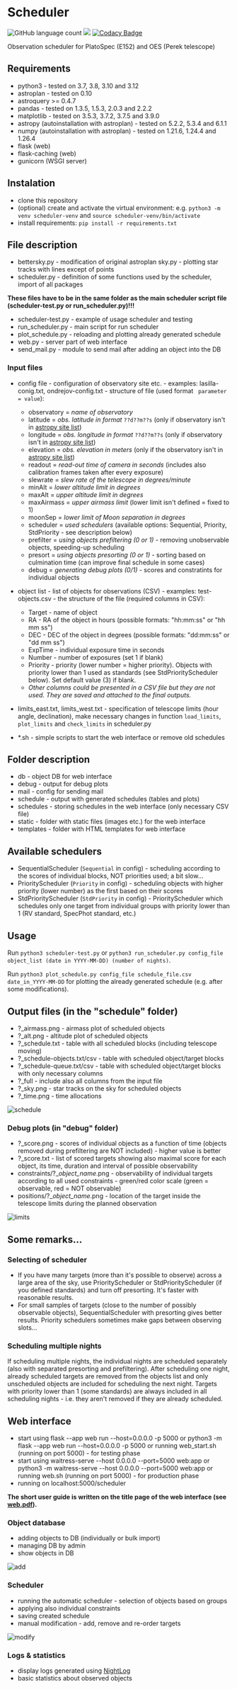# Scheduler
![GitHub language count](https://img.shields.io/github/languages/count/pavolgaj/scheduler)
![](https://img.shields.io/github/languages/top/pavolgaj/scheduler.svg?style=flat)
[![Codacy Badge](https://app.codacy.com/project/badge/Grade/e14c6767520e4f6ab4b75a106c1df862)](https://app.codacy.com/gh/pavolgaj/Scheduler/dashboard?utm_source=gh&utm_medium=referral&utm_content=&utm_campaign=Badge_grade)

Observation scheduler for PlatoSpec (E152) and OES (Perek telescope)

## Requirements

- python3 - tested on 3.7, 3.8, 3.10 and 3.12
- astroplan - tested on 0.10
- astroquery >= 0.4.7
- pandas - tested on 1.3.5, 1.5.3, 2.0.3 and 2.2.2
- matplotlib - tested on 3.5.3, 3.7.2, 3.7.5 and 3.9.0
- astropy (autoinstallation with astroplan) - tested on 5.2.2, 5.3.4 and 6.1.1
- numpy (autoinstallation with astroplan) - tested on 1.21.6, 1.24.4 and 1.26.4
- flask (web)
- flask-caching (web)
- gunicorn (WSGI server)

## Instalation

- clone this repository
- (optional) create and activate the virtual environment: e.g. ```python3 -m venv scheduler-venv``` and ```source scheduler-venv/bin/activate```
- install requirements: ```pip install -r requirements.txt```

## File description

- bettersky.py - modification of original astroplan sky.py - plotting star tracks with lines except of points
- scheduler.py - definition of some functions used by the scheduler, import of all packages

 **These files have to be in the same folder as the main scheduler script file (scheduler-test.py or run_scheduler.py)!!!** 

 - scheduler-test.py - example of usage scheduler and testing
 - run_scheduler.py - main script for run scheduler
 - plot_schedule.py - reloading and plotting already generated schedule
 - web.py - server part of web interface
 - send_mail.py - module to send mail after adding an object into the DB 

### Input files

- config file - configuration of observatory site etc. - examples: lasilla-conig.txt, ondrejov-config.txt - structure of file (used format ``` parameter = value```):

  - observatory = _name of observatory_
  - latitude = _obs. latitude in format_ ```??d??m??s``` (only if observatory isn't in [astropy site list](https://github.com/astropy/astropy-data/blob/gh-pages/coordinates/sites.json))
  - longitude = _obs. longitude in format_ ```??d??m??s``` (only if observatory isn't in [astropy site list](https://github.com/astropy/astropy-data/blob/gh-pages/coordinates/sites.json))
  - elevation = _obs. elevation in meters_ (only if the observatory isn't in [astropy site list](https://github.com/astropy/astropy-data/blob/gh-pages/coordinates/sites.json))
  - readout = _read-out time of camera in seconds_ (includes also calibration frames taken after every exposure)
  - slewrate = _slew rate of the telescope in degrees/minute_
  - minAlt = _lower altitude limit in degrees_
  - maxAlt = _upper altitude limit in degrees_
  - maxAirmass = _upper airmass limit_ (lower limit isn't defined = fixed to 1)
  - moonSep = _lower limit of Moon separation in degrees_
  - scheduler = _used schedulers_ (available options: Sequential, Priority, StdPriority - see description below)
  - prefilter = _using objects prefiltering (0 or 1)_ - removing unobservable objects, speeding-up scheduling
  - presort = _using objects presorting (0 or 1)_ - sorting based on culmination time (can improve final schedule in some cases)
  - debug = _generating debug plots (0/1)_ - scores and constratints for individual objects

- object list - list of objects for observations (CSV) - examples: test-objects.csv - the structure of the file (required columns in CSV):

  - Target - name of object
  - RA - RA of the object in hours (possible formats: "hh:mm:ss" or "hh mm ss")
  - DEC - DEC of the object in degrees (possible formats: "dd:mm:ss" or "dd mm ss")
  - ExpTime - individual exposure time in seconds
  - Number - number of exposures (set 1 if blank)
  - Priority - priority (lower number = higher priority). Objects with priority lower than 1 used as standards (see StdPriorityScheduler below). Set default value (3) if blank.
  - _Other columns could be presented in a CSV file but they are not used. They are saved and attached to the final outputs._

- limits_east.txt, limits_west.txt - specification of telescope limits (hour angle, declination), make necessary changes in function ```load_limits```, ```plot_limits``` and ```check_limits``` in scheduler.py
- *.sh - simple scripts to start the web interface or remove old schedules

## Folder description

- db - object DB for web interface
- debug - output for debug plots
- mail - config for sending mail
- schedule - output with generated schedules (tables and plots)
- schedules - storing schedules in the web interface (only necessary CSV file)
- static - folder with static files (images etc.) for the web interface
- templates - folder with HTML templates for web interface

## Available schedulers

- SequentialScheduler (```Sequential``` in config) - scheduling according to the scores of individual blocks, NOT priorities used; a bit slow...
- PriorityScheduler (```Priority``` in config) - scheduling objects with higher priority (lower number) as the first based on their scores
- StdPriorityScheduler (```StdPriority``` in config) - PriorityScheduler which schedules only one target from individual groups with priority lower than 1 (RV standard, SpecPhot standard, etc.)

## Usage

Run ```python3 scheduler-test.py``` or ```python3 run_scheduler.py config_file object_list (date in YYYY-MM-DD) (number of nights)```.

Run ```python3 plot_schedule.py config_file schedule_file.csv date_in_YYYY-MM-DD``` for plotting the already generated schedule (e.g. after some modifications).

## Output files (in the "schedule" folder)

- ?_airmass.png - airmass plot of scheduled objects
- ?_alt.png - altitude plot of scheduled objects
- ?_schedule.txt - table with all scheduled blocks (including telescope moving)
- ?_schedule-objects.txt/csv - table with scheduled object/target blocks
- ?_schedule-queue.txt/csv - table with scheduled object/target blocks with only necessary columns
- ?_full - include also all columns from the input file
- ?_sky.png - star tracks on the sky for scheduled objects
- ?_time.png - time allocations

![schedule](schedule.png)

### Debug plots (in "debug" folder)

- ?_score.png - scores of individual objects as a function of time (objects removed during prefiltering are NOT included) - higher value is better
- ?_score.txt - list of scored targets showing also maximal score for each object, its time, duration and interval of possible observability
- constraints/?_*object_name*.png - observability of individual targets according to all used constraints - green/red color scale (green = observable, red = NOT observable)
- positions/?_*object_name*.png - location of the target inside the telescope limits during the planned observation

![limits](limits.png)

## Some remarks...

### Selecting of scheduler

- If you have many targets (more than it's possible to observe) across a large area of the sky, use PriorityScheduler or StdPriorityScheduler (if you defined standards) and turn off presorting. It's faster with reasonable results.
- For small samples of targets (close to the number of possibly observable objects), SequentialScheduler with presorting gives better results. Priority schedulers sometimes make gaps between observing slots...

### Scheduling multiple nights

If scheduling multiple nights, the individual nights are scheduled separately (also with separated presorting and prefiltering). After scheduling one night, already scheduled targets are removed from the objects list and only unscheduled objects are included for scheduling the next night. Targets with priority lower than 1 (some standards) are always included in all scheduling nights - i.e. they aren't removed if they are already scheduled.

## Web interface

- start using flask --app web run --host=0.0.0.0 -p 5000 or python3 -m flask --app web run --host=0.0.0.0 -p 5000 or running web_start.sh (running on port 5000) - for testing phase
- start using waitress-serve --host 0.0.0.0 --port=5000 web:app or python3 -m waitress-serve --host 0.0.0.0 --port=5000 web:app or running web.sh (running on port 5000) - for production phase
- running on localhost:5000/scheduler

**The short user guide is written on the title page of the web interface (see [web.pdf](web.pdf)).**

### Object database 

- adding objects to DB (individually or bulk import)
- managing DB by admin
- show objects in DB

![add](add.png)

### Scheduler

- running the automatic scheduler - selection of objects based on groups
- applying also individual constraints
- saving created schedule
- manual modification - add, remove and re-order targets

![modify](modify.png)

### Logs & statistics

- display logs generated using [NightLog](https://github.com/pavolgaj/NightLog)
- basic statistics about observed objects


